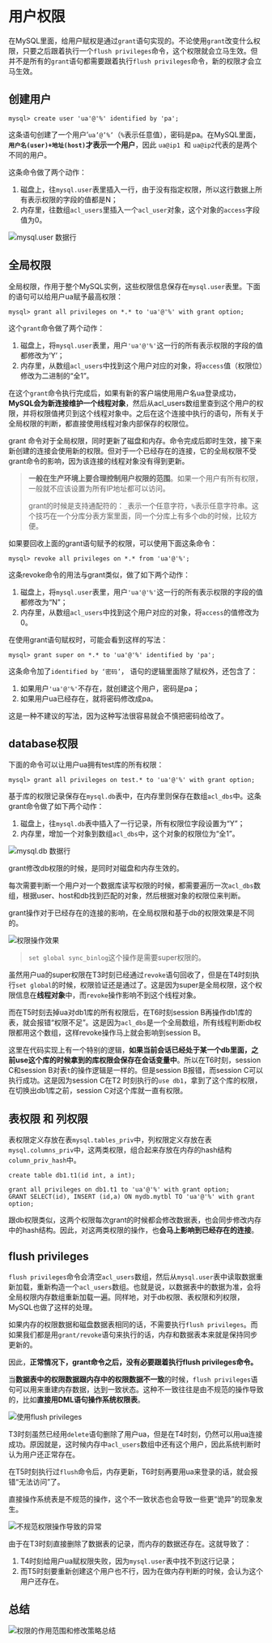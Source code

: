 # 用户权限

在MySQL里面，给用户赋权是通过`grant`语句实现的。不论使用`grant`改变什么权限，只要之后跟着执行一个`flush privileges`命令，这个权限就会立马生效。但并不是所有的`grant`语句都需要跟着执行`flush privileges`命令，新的权限才会立马生效。

## 创建用户

```
mysql> create user 'ua'@'%' identified by 'pa';
```

这条语句创建了一个用户’`ua’@’%’`（`%`表示任意值），密码是pa。在MySQL里面，**`用户名(user)+地址(host)`才表示一个用户**，因此 `ua@ip1 `和 `ua@ip2`代表的是两个不同的用户。

这条命令做了两个动作：

1. 磁盘上，往`mysql.user`表里插入一行，由于没有指定权限，所以这行数据上所有表示权限的字段的值都是N；
2. 内存里，往数组`acl_users`里插入一个`acl_user`对象，这个对象的`access`字段值为0。

![mysql.user 数据行](用户权限.assets/1588689518151.png)



## 全局权限

全局权限，作用于整个MySQL实例，这些权限信息保存在`mysql.user`表里。下面的语句可以给用户ua赋予最高权限：

```
mysql> grant all privileges on *.* to 'ua'@'%' with grant option;
```

这个`grant`命令做了两个动作：

1. 磁盘上，将`mysql.user`表里，用户`'ua'@'%'`这一行的所有表示权限的字段的值都修改为‘Y’；
2. 内存里，从数组`acl_users`中找到这个用户对应的对象，将`access`值（权限位）修改为二进制的“全1”。

在这个`grant`命令执行完成后，如果有新的客户端使用用户名ua登录成功，**MySQL会为新连接维护一个线程对象**，然后从acl_users数组里查到这个用户的权限，并将权限值拷贝到这个线程对象中。之后在这个连接中执行的语句，所有关于全局权限的判断，都直接使用线程对象内部保存的权限位。

grant 命令对于全局权限，同时更新了磁盘和内存。命令完成后即时生效，接下来新创建的连接会使用新的权限。但对于一个已经存在的连接，它的全局权限不受grant命令的影响，因为该连接的线程对象没有得到更新。

> **一般在生产环境上要合理控制用户权限的范围**。如果一个用户有所有权限，一般就不应该设置为所有IP地址都可以访问。
>
> grant的时候是支持通配符的：`_`表示一个任意字符，`%`表示任意字符串。这个技巧在一个分库分表方案里面，同一个分库上有多个db的时候，比较方便。

如果要回收上面的grant语句赋予的权限，可以使用下面这条命令：

```
mysql> revoke all privileges on *.* from 'ua'@'%';
```

这条revoke命令的用法与grant类似，做了如下两个动作：

1. 磁盘上，将`mysql.user`表里，用户`'ua'@'%'`这一行的所有表示权限的字段的值都修改为“N”；
2. 内存里，从数组`acl_users`中找到这个用户对应的对象，将`access`的值修改为0。



在使用grant语句赋权时，可能会看到这样的写法：

```
mysql> grant super on *.* to 'ua'@'%' identified by 'pa';
```

这条命令加了`identified by ‘密码’`， 语句的逻辑里面除了赋权外，还包含了：

1. 如果用户`'ua'@'%'`不存在，就创建这个用户，密码是pa；
2. 如果用户ua已经存在，就将密码修改成pa。

这是一种不建议的写法，因为这种写法很容易就会不慎把密码给改了。



## database权限

下面的命令可以让用户ua拥有test库的所有权限：

```
mysql> grant all privileges on test.* to 'ua'@'%' with grant option;
```

基于库的权限记录保存在`mysql.db`表中，在内存里则保存在数组`acl_dbs`中。这条grant命令做了如下两个动作：

1. 磁盘上，往`mysql.db`表中插入了一行记录，所有权限位字段设置为“Y”；
2. 内存里，增加一个对象到数组`acl_dbs`中，这个对象的权限位为“全1”。

![mysql.db 数据行](用户权限.assets/1588690577114.png)

grant修改db权限的时候，是同时对磁盘和内存生效的。

每次需要判断一个用户对一个数据库读写权限的时候，都需要遍历一次`acl_dbs`数组，根据user、host和db找到匹配的对象，然后根据对象的权限位来判断。

grant操作对于已经存在的连接的影响，在全局权限和基于db的权限效果是不同的。

![权限操作效果](用户权限.assets/aea26807c8895961b666a5d96b081ac7.png)

> `set global sync_binlog`这个操作是需要super权限的。

虽然用户ua的super权限在T3时刻已经通过`revoke`语句回收了，但是在T4时刻执行`set global`的时候，权限验证还是通过了。这是因为super是全局权限，这个权限信息在**线程对象**中，而`revoke`操作影响不到这个线程对象。

而在T5时刻去掉ua对db1库的所有权限后，在T6时刻session B再操作db1库的表，就会报错“权限不足”。这是因为`acl_dbs`是一个全局数组，所有线程判断db权限都用这个数组，这样revoke操作马上就会影响到session B。

这里在代码实现上有一个特别的逻辑，**如果当前会话已经处于某一个db里面，之前use这个库的时候拿到的库权限会保存在会话变量中**。所以在T6时刻，session C和session B对表`t`的操作逻辑是一样的。但是session B报错，而session C可以执行成功。这是因为session C在T2 时刻执行的`use db1`，拿到了这个库的权限，在切换出db1库之前，session C对这个库就一直有权限。



## 表权限 和 列权限

表权限定义存放在表`mysql.tables_priv`中，列权限定义存放在表`mysql.columns_priv`中，这两类权限，组合起来存放在内存的hash结构`column_priv_hash`中。

```
create table db1.t1(id int, a int);

grant all privileges on db1.t1 to 'ua'@'%' with grant option;
GRANT SELECT(id), INSERT (id,a) ON mydb.mytbl TO 'ua'@'%' with grant option;
```

跟db权限类似，这两个权限每次grant的时候都会修改数据表，也会同步修改内存中的hash结构。因此，对这两类权限的操作，也**会马上影响到已经存在的连接**。



## flush privileges

`flush privileges`命令会清空`acl_users`数组，然后从`mysql.user`表中读取数据重新加载，重新构造一个`acl_users`数组。也就是说，以数据表中的数据为准，会将全局权限内存数组重新加载一遍。同样地，对于db权限、表权限和列权限，MySQL也做了这样的处理。

如果内存的权限数据和磁盘数据表相同的话，不需要执行`flush privileges`。而如果我们都是用`grant/revoke`语句来执行的话，内存和数据表本来就是保持同步更新的。

因此，**正常情况下，grant命令之后，没有必要跟着执行flush privileges命令。**

当**数据表中的权限数据跟内存中的权限数据不一致**的时候，`flush privileges`语句可以用来重建内存数据，达到一致状态。这种不一致往往是由不规范的操作导致的，比如**直接用DML语句操作系统权限表**。

![使用flush privileges](用户权限.assets/9031814361be42b7bc084ad2ab2aa3ec.png)

T3时刻虽然已经用`delete`语句删除了用户ua，但是在T4时刻，仍然可以用ua连接成功。原因就是，这时候内存中`acl_users`数组中还有这个用户，因此系统判断时认为用户还正常存在。

在T5时刻执行过`flush`命令后，内存更新，T6时刻再要用ua来登录的话，就会报错“无法访问”了。

直接操作系统表是不规范的操作，这个不一致状态也会导致一些更“诡异”的现象发生。

![不规范权限操作导致的异常](用户权限.assets/dd625b6b4eb2dcbdaac73648a1af50f1.png)

由于在T3时刻直接删除了数据表的记录，而内存的数据还存在。这就导致了：

1. T4时刻给用户ua赋权限失败，因为`mysql.user`表中找不到这行记录；
2. 而T5时刻要重新创建这个用户也不行，因为在做内存判断的时候，会认为这个用户还存在。



## 总结

![权限的作用范围和修改策略总结](用户权限.assets/d1885ed1ly1g0ab2twmjaj21gs0js78u.jpg)

















